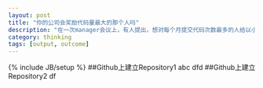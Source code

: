 ```yaml
---
layout: post
title: "你的公司会奖励代码量最大的那个人吗"
description: "在一次manager会议上，有人提出，想对每个月提交代码次数最多的人给以小奖励，有问题吗？"
category: thinking
tags: [output, outcome]
---
```

{% include JB/setup %}
##Github上建立Repository1
abc
dfd
##Github上建立Repository2
df